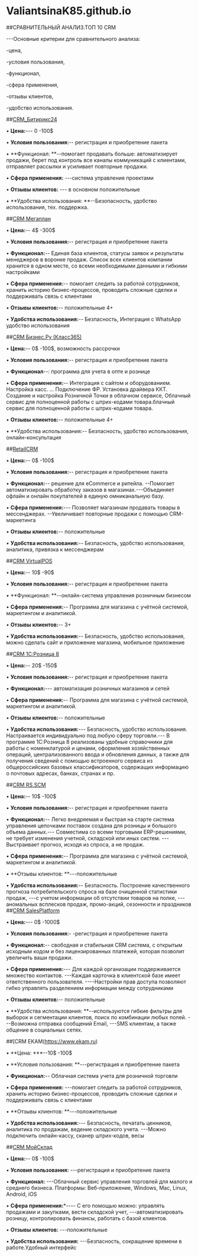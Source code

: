 # ValiantsinaK85.github.io

##СРАВНИТЕЛЬНЫЙ АНАЛИЗ.ТОП 10 CRM

---Основные критерии для сравнительного анализа:

-цена,

-условия пользования,

-функционал,

-сфера применения,

-отзывы клиентов,

-удобство использования.

##[CRM_Битирикс24](https://www.bitrix24.by )

• **Цена:**---  0 -100$

• **Условия пользования:**-- регистрация и приобретение пакета

• **Функционал: **--помогает продавать больше: автоматизирует продажи, берет под контроль все каналы коммуникаций с клиентами, отправляет рассылки и усиливает повторные продажи.

• **Сфера применения:** ---система управления проектами

• **Отзывы клиентов:** --- в основном положительные 

• **Удобства использования: **--Безопасность, удобство использования, тех. поддержка.

##[CRM Мегаплан](https://megaplan.by)

• **Цена:**-- 4$ -300$

• **Условия пользования:**-- регистрация и приобретение пакета

• **Функционал:**-- Единая база клиентов, статусы заявок и результаты менеджеров в воронке продаж.
Список всех клиентов компании хранится в одном месте, со всеми необходимыми данными и гибкими настройками

• **Сфера применения:**-- помогает следить за работой сотрудников, хранить историю бизнес-процессов, проводить сложные сделки и поддерживать связь с клиентами

• **Отзывы клиентов:**-- положительные 4+

• **Удобства использования:**-- Безпасность, Интеграция с WhatsApp
удобство использования

##[CRM Бизнес.Ру (Класс365)](https://online.business.ru)

• **Цена:**-- 0$ -100$, возможность рассрочки

• **Условия пользования:**-- регистрация и приобретение пакета

• **Функционал**--: программа для учета в опте и рознице

• **Сфера применения:**-- Интеграция с сайтом и оборудованием. Настройка касс. ... Подключение ФР. Установка драйвера ККТ. Создание и настройка Розничной Точки в облачном сервисе, Облачный сервис для полноценной работы с штрих-кодами товара.блачный сервис для полноценной работы с штрих-кодами товара.

• **Отзывы клиентов:**-- положительные 4+

• **Удобства использования:-- Безпасность, удобство использования, онлайн-консультация

##[RetailCRM](https://www.retailcrm.ru)

• **Цена:**-- 0$ -100$

• **Условия пользования:**-- регистрация и приобретение пакета

• **Функционал:**-- решение для eCommerce и ритейла. --Помогает автоматизировать обработку заказов в магазинах.---Объединяет офлайн и онлайн покупателей в единую омниканальную базу.

• **Сфера применения:**--- Позволяет магазинам продавать товары в мессенджерах. --Увеличивает повторные продажи с помощью CRM-маркетинга

• **Отзывы клиентов:**-- положительные

• **Удобства использования:**-- Безпасность, удобство использования, аналитика, привязка к мессенджерам

##[CRM VirtualPOS](https://virtualpos.ru/)

• **Цена:**-- 10$ -90$

• **Условия пользования:**-- регистрация и приобретение пакета

• **Функционал: **--онлайн-система управления розничным бизнесом

• **Сфера применения:**-- Программа для магазина с учётной системой, маркетингом и аналитикой.

• **Отзывы клиентов:**-- 3+

• **Удобства использования:**-- Безпасность, удобство использования, можно сделать сайт и приложение магазина, мобильное приложение

##[CRM 1С:Розница 8](https://torg.1c.ru)

• **Цена:**-- 20$ -150$

• **Условия пользования:**-- регистрация и приобретение пакета

• **Функционал:**--- автоматизация розничных магазинов и сетей

• **Сфера применения:**-- Программа для магазина с учётной системой, маркетингом и аналитикой.

• **Отзывы клиентов:**-- положительные

• **Удобства использования:**--- Безпасность, удобство использования. Настраивается индивидуально под любую сферу торговли.--- В программе 1С:Розница 8 реализованы удобные справочники для работы с номенклатурой и ценами, оформления хозяйственных операций, централизованного ввода и обновления данных, а также для получения сведений с помощью встроенного сервиса из общероссийских базовых классификаторов, содержащих информацию о почтовых адресах, банках, странах и пр.

##[CRM RS.SCM](https://retailscm.ru)

• **Цена:**-- 10$ -100$

• **Условия пользования:**-- регистрация и приобретение пакета

• **Функционал:**-- Легко внедряемая и быстрая на старте система управления цепочками поставок создана для розницы и большого объема данных.--- Совместима со всеми торговыми ERP-решениями, не требует изменения учетной, складской или иных систем. ---Выстраивает прогноз, исходя из спроса, а не продаж.

• **Сфера применения:**-- Программа для магазина с учётной системой, маркетингом и аналитикой.

• **Отзывы клиентов: **---положительные

• **Удобства использования:**-- Безпасность. Построение качественного прогноза потребительского спроса на базе очищенной статистики продаж, ---с учетом информации об отсутствии товаров на полке, ---аномальных всплесков продаж, промо-акций, сезонности и праздников ##[CRM SalesPlatform](https://salesplatform.ru/)

• **Цена:**--- 0$ -1000$

• **Условия пользования:**- -регистрация и приобретение пакета

• **Функционал:**-- свободная и стабильная CRM система, с открытым исходным кодом и без лицензированных платежей, которая позволит увеличить ваши продажи.

• **Сфера применения:**--- Для каждой организации поддерживается множество контактов. ---Каждая карточка в клиентской базе имеет ответственного пользователя. ----Настройки прав доступа позволяют гибко управлять разделением информации между сотрудниками

• **Отзывы клиентов:**-- положительные

• **Удобства использования: **--используются гибкие фильтры для выборок и сегментации клиентов, поиск по комбинации любых полей. ---Возможна отправка сообщений Email, ---SMS клиентам, а также общение в социальных сетях.

##[CRM EKAM(https://www.ekam.ru)

• **Цена: ***--10$ -100$

• **Условия пользования: **---регистрация и приобретение пакета

• **Функционал:**-- Облачная система учета для розничной торговли

• **Сфера применения:** ---помогает следить за работой сотрудников, хранить историю бизнес-процессов, проводить сложные сделки и поддерживать связь с клиентами

• **Отзывы клиентов: **---положительные

• **Удобства использования:**--- Безпасность, печатать ценников, аналитика по продажам, ведение складского учета. ---Можно подключить онлайн-кассу, сканер штрих-кодов, весы

##[CRM МойСклад](https://crmindex.ru)

• **Цена:**-- 0$ -100$

• **Условия пользования:** ---регистрация и приобретение пакета

• **Функционал:** ---Облачный сервис управления торговлей для малого и среднего бизнеса. Платформы: Веб-приложение, Windows, Mac, Linux, Android, iOS

• **Сфера применения:***---- С его помощью можно: управлять продажами и закупками, вести складской учет, ---автоматизировать розницу, контролировать финансы, работать с базой клиентов.

• **Отзывы клиентов:** ---положительные

• **Удобства использования:** ---Безпасность, сокращение времени в работе.Удобный интерфейc
</html>


